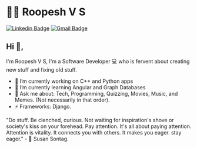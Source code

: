 # :man_technologist: Roopesh V S
[![Linkedin Badge](https://img.shields.io/badge/-roopeshvs-blue?style=flat-square&logo=Linkedin&logoColor=white&link=https://www.linkedin.com/in/roopesh-vs/)](https://www.linkedin.com/in/roopesh-vs/)
[![Gmail Badge](https://img.shields.io/badge/-txtmeroopesh@gmail.com-c14438?style=flat-square&logo=Gmail&logoColor=white&link=mailto:txtmeroopesh@gmail.com)](mailto:txtmeroopesh@gmail.com)

## Hi 👋, 
I'm Roopesh V S, I'm a Software Developer 💻 who is fervent about creating new stuff and fixing old stuff.

- 🔭 I’m currently working on C++ and Python apps
- 🌱 I’m currently learning Angular and Graph Databases
- 💬 Ask me about: Tech, Programming, Quizzing, Movies, Music, and Memes. (Not necessarily in that order).
- ⚡ Frameworks: Django.

"Do stuff. Be clenched, curious. Not waiting for inspiration's shove or society's kiss on your forehead. Pay attention. It's all about paying attention. Attention is vitality. It connects you with others. It makes you eager. stay eager." - :woman: Susan Sontag.
